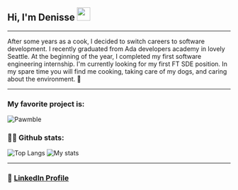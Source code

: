 ## Hi, I'm Denisse <img src="https://raw.githubusercontent.com/MartinHeinz/MartinHeinz/master/wave.gif" width="30px">

*****************************
After some years as a cook, I decided to switch careers to software development. I recently graduated from Ada developers academy in lovely Seattle. At the beginning of the year, I completed my first software engineering internship. I'm currently looking for my first FT SDE position. In my spare time you will find me cooking, taking care of my dogs, and caring about the environment. 🌱

***************************
### My favorite project is:
![Pawmble](https://github-readme-stats.vercel.app/api/pin/?username=denisseai&repo=WalkingBuddiesDogEdition)

### :woman_technologist: Github stats:

![Top Langs](https://github-readme-stats.vercel.app/api/top-langs/?username=denisseai&layout=compact&theme=vue)
![My stats](https://github-readme-stats.vercel.app/api?username=denisseai&show_icons=true&theme=vue)

******************************
### :speech_balloon: <a href="https://www.linkedin.com/in/denisseanaya">LinkedIn Profile</a>

<!--
**denisseai/denisseai** is a ✨ _special_ ✨ repository because its `README.md` (this file) appears on your GitHub profile.

Here are some ideas to get you started:

- 🔭 I’m currently working on ...
- 🌱 I’m currently learning ...
- 👯 I’m looking to collaborate on ...
- 🤔 I’m looking for help with ...
- 💬 Ask me about ...
- 📫 How to reach me: ...
- 😄 Pronouns: ...
- ⚡ Fun fact: ...
-->
